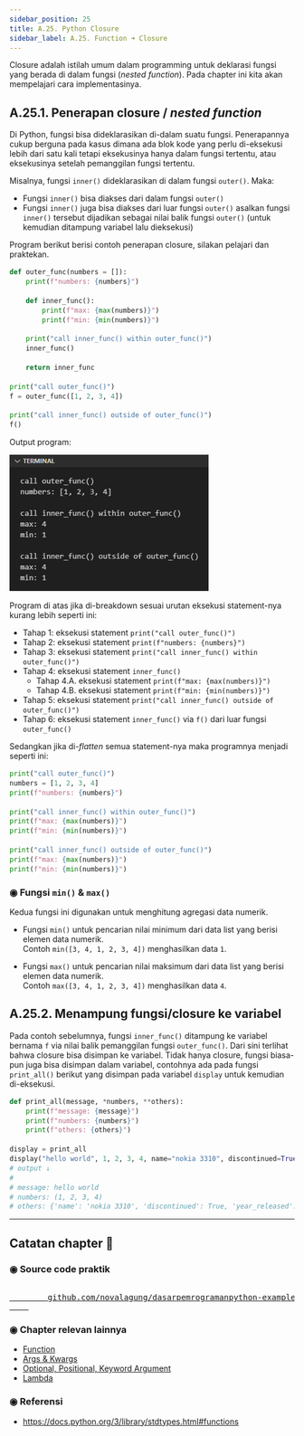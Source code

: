 ```yaml
---
sidebar_position: 25
title: A.25. Python Closure
sidebar_label: A.25. Function ➜ Closure
---
```


Closure adalah istilah umum dalam programming untuk deklarasi fungsi yang berada di dalam fungsi (*nested function*). Pada chapter ini kita akan mempelajari cara implementasinya.

## A.25.1. Penerapan closure / *nested function*

Di Python, fungsi bisa dideklarasikan di-dalam suatu fungsi. Penerapannya cukup berguna pada kasus dimana ada blok kode yang perlu di-eksekusi lebih dari satu kali tetapi eksekusinya hanya dalam fungsi tertentu, atau eksekusinya setelah pemanggilan fungsi tertentu.

Misalnya, fungsi `inner()` dideklarasikan di dalam fungsi `outer()`. Maka:

- Fungsi `inner()` bisa diakses dari dalam fungsi `outer()`
- Fungsi `inner()` juga bisa diakses dari luar fungsi `outer()` asalkan fungsi `inner()` tersebut dijadikan sebagai nilai balik fungsi `outer()` (untuk kemudian ditampung variabel lalu dieksekusi)

Program berikut berisi contoh penerapan closure, silakan pelajari dan praktekan.

```python
def outer_func(numbers = []):
    print(f"numbers: {numbers}")

    def inner_func():
        print(f"max: {max(numbers)}")
        print(f"min: {min(numbers)}")

    print("call inner_func() within outer_func()")
    inner_func()

    return inner_func

print("call outer_func()")
f = outer_func([1, 2, 3, 4])

print("call inner_func() outside of outer_func()")
f()
```

Output program:

![Python closure function](img/closure-1.png)

Program di atas jika di-breakdown sesuai urutan eksekusi statement-nya kurang lebih seperti ini:

- Tahap 1: eksekusi statement `print("call outer_func()")`
- Tahap 2: eksekusi statement `print(f"numbers: {numbers}")`
- Tahap 3: eksekusi statement `print("call inner_func() within outer_func()")`
- Tahap 4: eksekusi statement `inner_func()`
  - Tahap 4.A. eksekusi statement `print(f"max: {max(numbers)}")`
  - Tahap 4.B. eksekusi statement `print(f"min: {min(numbers)}")`
- Tahap 5: eksekusi statement `print("call inner_func() outside of outer_func()")`
- Tahap 6: eksekusi statement `inner_func()` via `f()` dari luar fungsi `outer_func()`

Sedangkan jika di-*flatten* semua statement-nya maka programnya menjadi seperti ini:

```python
print("call outer_func()")
numbers = [1, 2, 3, 4]
print(f"numbers: {numbers}")

print("call inner_func() within outer_func()")
print(f"max: {max(numbers)}")
print(f"min: {min(numbers)}")

print("call inner_func() outside of outer_func()")
print(f"max: {max(numbers)}")
print(f"min: {min(numbers)}")
```

### ◉ Fungsi `min()` & `max()`

Kedua fungsi ini digunakan untuk menghitung agregasi data numerik.

- Fungsi `min()` untuk pencarian nilai minimum dari data list yang berisi elemen data numerik.<br />Contoh `min([3, 4, 1, 2, 3, 4])` menghasilkan data `1`.

- Fungsi `max()` untuk pencarian nilai maksimum dari data list yang berisi elemen data numerik.<br />Contoh `max([3, 4, 1, 2, 3, 4])` menghasilkan data `4`.

## A.25.2. Menampung fungsi/closure ke variabel

Pada contoh sebelumnya, fungsi `inner_func()` ditampung ke variabel bernama `f` via nilai balik pemanggilan fungsi `outer_func()`. Dari sini terlihat bahwa closure bisa disimpan ke variabel. Tidak hanya closure, fungsi biasa-pun juga bisa disimpan dalam variabel, contohnya ada pada fungsi `print_all()` berikut yang disimpan pada variabel `display` untuk kemudian di-eksekusi.

```python
def print_all(message, *numbers, **others):
    print(f"message: {message}")
    print(f"numbers: {numbers}")
    print(f"others: {others}")

display = print_all
display("hello world", 1, 2, 3, 4, name="nokia 3310", discontinued=True, year_released=2000)
# output ↓
#
# message: hello world
# numbers: (1, 2, 3, 4)
# others: {'name': 'nokia 3310', 'discontinued': True, 'year_released': 2000}
```

---

<div class="section-footnote">

## Catatan chapter 📑

### ◉ Source code praktik

<pre>
    <a href="https://github.com/novalagung/dasarpemrogramanpython-example/tree/master/args-kwargs">
        github.com/novalagung/dasarpemrogramanpython-example/../args-kwargs
    </a>
</pre>

### ◉ Chapter relevan lainnya

- [Function](/basic/function)
- [Args & Kwargs](/basic/args-kwargs)
- [Optional, Positional, Keyword Argument](/basic/positional-optional-keyword-argument)
- [Lambda](#)

### ◉ Referensi

- https://docs.python.org/3/library/stdtypes.html#functions

</div>
